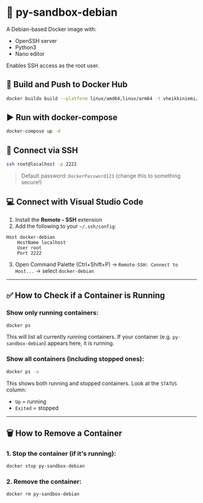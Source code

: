 # 📘 py-sandbox-debian

A Debian-based Docker image with:
- OpenSSH server
- Python3
- Nano editor

Enables SSH access as the root user.

## 🔧 Build and Push to Docker Hub

```bash
docker buildx build --platform linux/amd64,linux/arm64 -t vheikkiniemi/py-sandbox-debian:v1.0 --push .
```

## ▶️ Run with docker-compose

```bash
docker-compose up -d
```

## 🔐 Connect via SSH

```bash
ssh root@localhost -p 2222
```

> Default password: `DockerPassword123` (change this to something secure!)

## 💻 Connect with Visual Studio Code

1. Install the **Remote - SSH** extension
2. Add the following to your `~/.ssh/config`:

```ssh
Host docker-debian
    HostName localhost
    User root
    Port 2222
```

3. Open Command Palette (Ctrl+Shift+P) → `Remote-SSH: Connect to Host...` → select `docker-debian`


---

## ✅ How to Check if a Container is Running

### Show only running containers:

```bash
docker ps
```

This will list all currently running containers. If your container (e.g. `py-sandbox-debian`) appears here, it is running.

### Show all containers (including stopped ones):

```bash
docker ps -a
```

This shows both running and stopped containers. Look at the `STATUS` column:
- `Up` = running
- `Exited` = stopped

---

## 🗑️ How to Remove a Container

### 1. Stop the container (if it's running):

```bash
docker stop py-sandbox-debian
```

### 2. Remove the container:

```bash
docker rm py-sandbox-debian
```